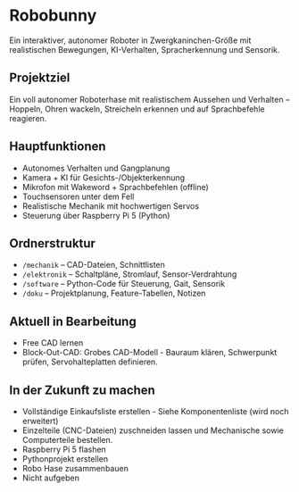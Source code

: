 # Robobunny
Ein interaktiver, autonomer Roboter in Zwergkaninchen-Größe mit realistischen Bewegungen, KI-Verhalten, Spracherkennung und Sensorik.

## Projektziel
Ein voll autonomer Roboterhase mit realistischem Aussehen und Verhalten – Hoppeln, Ohren wackeln, Streicheln erkennen und auf Sprachbefehle reagieren.

## Hauptfunktionen
- Autonomes Verhalten und Gangplanung
- Kamera + KI für Gesichts-/Objekterkennung
- Mikrofon mit Wakeword + Sprachbefehlen (offline)
- Touchsensoren unter dem Fell
- Realistische Mechanik mit hochwertigen Servos
- Steuerung über Raspberry Pi 5 (Python)

## Ordnerstruktur
- `/mechanik` – CAD-Dateien, Schnittlisten
- `/elektronik` – Schaltpläne, Stromlauf, Sensor-Verdrahtung
- `/software` – Python-Code für Steuerung, Gait, Sensorik
- `/doku` – Projektplanung, Feature-Tabellen, Notizen

## Aktuell in Bearbeitung
- Free CAD lernen
- Block-Out-CAD: Grobes CAD-Modell - Bauraum klären, Schwerpunkt prüfen, Servohalteplatten definieren.

## In der Zukunft zu machen

- Vollständige Einkaufsliste erstellen - Siehe Komponentenliste (wird noch erweitert)
- Einzelteile (CNC-Dateien) zuschneiden lassen und Mechanische sowie Computerteile bestellen.
- Raspberry Pi 5 flashen
- Pythonprojekt erstellen
- Robo Hase zusammenbauen
- Nicht aufgeben